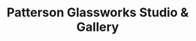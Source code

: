 ---
title: "Patterson Glassworks Studio & Gallery"
url: /estes-park/patterson-glassworks-studio-und-gallery/
shop: Kunst
---